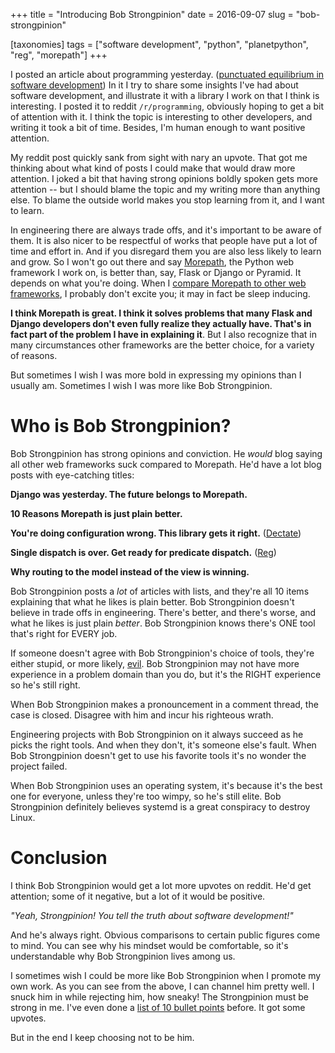 +++
title = "Introducing Bob Strongpinion"
date = 2016-09-07
slug = "bob-strongpinion"

[taxonomies]
tags = ["software development", "python", "planetpython", "reg", "morepath"]
+++

I posted an article about programming yesterday. ([punctuated
equilibrium in software
development](http://blog.startifact.com/posts/punctuated-equilibrium-in-software.html))
In it I try to share some insights I've had about software development,
and illustrate it with a library I work on that I think is interesting.
I posted it to reddit `/r/programming`, obviously hoping to get a bit of
attention with it. I think the topic is interesting to other developers,
and writing it took a bit of time. Besides, I'm human enough to want
positive attention.

My reddit post quickly sank from sight with nary an upvote. That got me
thinking about what kind of posts I could make that would draw more
attention. I joked a bit that having strong opinions boldly spoken gets
more attention -- but I should blame the topic and my writing more than
anything else. To blame the outside world makes you stop learning from
it, and I want to learn.

In engineering there are always trade offs, and it's important to be
aware of them. It is also nicer to be respectful of works that people
have put a lot of time and effort in. And if you disregard them you are
also less likely to learn and grow. So I won't go out there and say
[Morepath](http://morepath.readthedocs.io/), the Python web framework I
work on, is better than, say, Flask or Django or Pyramid. It depends on
what you're doing. When I [compare Morepath to other web
frameworks](http://morepath.readthedocs.io/en/latest/compared.html), I
probably don't excite you; it may in fact be sleep inducing.

**I think Morepath is great. I think it solves problems that many Flask
and Django developers don't even fully realize they actually have.
That's in fact part of the problem I have in explaining it**. But I also
recognize that in many circumstances other frameworks are the better
choice, for a variety of reasons.

But sometimes I wish I was more bold in expressing my opinions than I
usually am. Sometimes I wish I was more like Bob Strongpinion.

# Who is Bob Strongpinion?

Bob Strongpinion has strong opinions and conviction. He *would* blog
saying all other web frameworks suck compared to Morepath. He'd have a
lot blog posts with eye-catching titles:

**Django was yesterday. The future belongs to Morepath.**

**10 Reasons Morepath is just plain better.**

**You're doing configuration wrong. This library gets it right.**
([Dectate](http://dectate.readthedocs.org))

**Single dispatch is over. Get ready for predicate dispatch.**
([Reg](http://reg.readthedocs.org))

**Why routing to the model instead of the view is winning.**

Bob Strongpinion posts a *lot* of articles with lists, and they're all
10 items explaining that what he likes is plain better. Bob Strongpinion
doesn't believe in trade offs in engineering. There's better, and
there's worse, and what he likes is just plain *better*. Bob
Strongpinion knows there's ONE tool that's right for EVERY job.

If someone doesn't agree with Bob Strongpinion's choice of tools,
they're either stupid, or more likely,
[evil](http://blog.startifact.com/posts/they-say-something-i-dont-like-so-they-must-be-lying.html).
Bob Strongpinion may not have more experience in a problem domain than
you do, but it's the RIGHT experience so he's still right.

When Bob Strongpinion makes a pronouncement in a comment thread, the
case is closed. Disagree with him and incur his righteous wrath.

Engineering projects with Bob Strongpinion on it always succeed as he
picks the right tools. And when they don't, it's someone else's fault.
When Bob Strongpinion doesn't get to use his favorite tools it's no
wonder the project failed.

When Bob Strongpinion uses an operating system, it's because it's the
best one for everyone, unless they're too wimpy, so he's still elite.
Bob Strongpinion definitely believes systemd is a great conspiracy to
destroy Linux.

# Conclusion

I think Bob Strongpinion would get a lot more upvotes on reddit. He'd
get attention; some of it negative, but a lot of it would be positive.

*"Yeah, Strongpinion! You tell the truth about software development!"*

And he's always right. Obvious comparisons to certain public figures
come to mind. You can see why his mindset would be comfortable, so it's
understandable why Bob Strongpinion lives among us.

I sometimes wish I could be more like Bob Strongpinion when I promote my
own work. As you can see from the above, I can channel him pretty well.
I snuck him in while rejecting him, how sneaky! The Strongpinion must be
strong in me. I've even done a [list of 10 bullet
points](http://blog.startifact.com/posts/10-reasons-to-check-out-the-morepath-web-framework-in-2015.html)
before. It got some upvotes.

But in the end I keep choosing not to be him.
